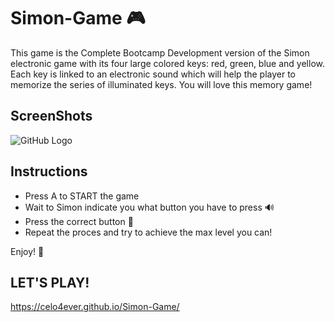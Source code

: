 # Simon-Game 🎮

This game is the Complete Bootcamp Development version of the Simon electronic game with its four large colored keys: red, green, blue and yellow.
Each key is linked to an electronic sound which will help the player to memorize the series of illuminated keys. You will love this memory game!

## ScreenShots

![GitHub Logo](/resources/Simon.gif)

## Instructions

* Press A to START the game
* Wait to Simon indicate you what button you have to press 🔊
* Press the correct button 🌟
* Repeat the proces and try to achieve the max level you can!

Enjoy! 🎉

## LET'S PLAY!

https://celo4ever.github.io/Simon-Game/
